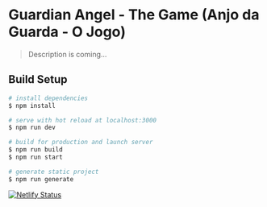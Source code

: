 # Guardian Angel - The Game (Anjo da Guarda - O Jogo)

> Description is coming...

## Build Setup

```bash
# install dependencies
$ npm install

# serve with hot reload at localhost:3000
$ npm run dev

# build for production and launch server
$ npm run build
$ npm run start

# generate static project
$ npm run generate
```

[![Netlify Status](https://api.netlify.com/api/v1/badges/233ad5d7-aa43-494f-a721-e1e0f49594b5/deploy-status)](https://app.netlify.com/sites/anjodaguarda/deploys)
